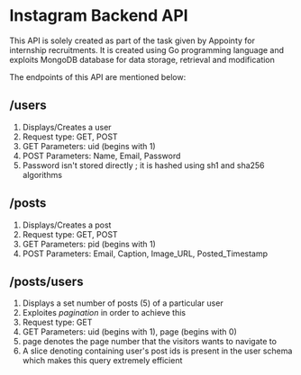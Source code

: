 # **Instagram Backend API**

This API is solely created as part of the task given by Appointy for internship recruitments. It is created using Go programming language and exploits MongoDB database for data storage, retrieval and modification

The endpoints of this API are mentioned below:

## **/users**
<!-- OL -->
1. Displays/Creates a user
2. Request type: GET, POST
3. GET Parameters: uid (begins with 1)
4. POST Parameters: Name, Email, Password
5. Password isn't stored directly ; it is hashed using sh1 and sha256 algorithms

## **/posts**
<!-- OL -->
1. Displays/Creates a post
2. Request type: GET, POST
3. GET Parameters: pid (begins with 1)
4. POST Parameters: Email, Caption, Image_URL, Posted_Timestamp

## **/posts/users**
<!-- OL -->
1. Displays a set number of posts (5) of a particular user
2. Exploites *pagination* in order to achieve this
2. Request type: GET
3. GET Parameters: uid (begins with 1), page (begins with 0)
4. page denotes the page number that the visitors wants to navigate to
5. A slice denoting containing user's post ids is present in the user schema which makes this query extremely efficient
